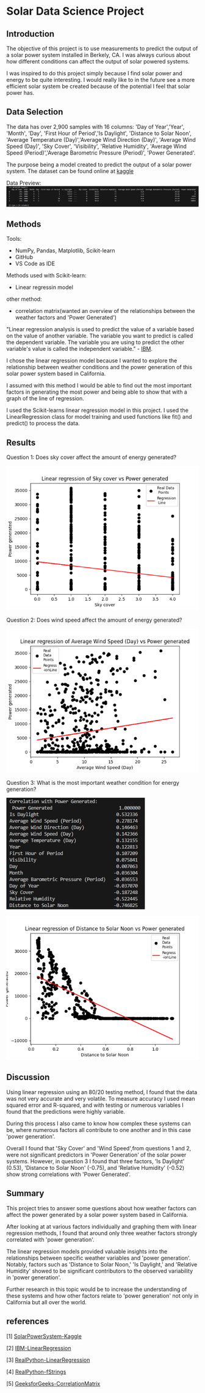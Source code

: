 # Solar Data Science Project

## Introduction

The objective of this project is to use measurements to predict the output of a solar power system installed in Berkely, CA. I was always curious about how different conditions can affect the output of solar powered systems.

I was inspired to do this project simply because I find solar power and energy to be quite interesting. I would really like to in the future see a more efficient solar system be created because of the potential I feel that solar power has.

## Data Selection

The data has over 2,900 samples with 16 columns: 
'Day of Year','Year', 'Month', 'Day', 'First Hour of Period','Is Daylight', 'Distance to Solar Noon', 'Average Temperature (Day)','Average Wind Direction (Day)', 'Average Wind Speed (Day)', 'Sky Cover',   'Visibility', 'Relative Humidity', 'Average Wind Speed (Period)','Average Barometric Pressure (Period)', 'Power Generated'.

The purpose being a model created to predict the output of a solar power system. The dataset can be found online at [kaggle](https://www.kaggle.com/datasets/vipulgote4/solar-power-generation/)

Data Preview:
![Data screenshot](./graph/dataPreview.png)

## Methods

Tools:
- NumPy, Pandas, Matplotlib, Scikit-learn
- GitHub
- VS Code as IDE

Methods used with Scikit-learn:
- Linear regressin model

other method:
- correlation matrix(wanted an overview of the relationships between the weather factors and 'Power Generated')

"Linear regression analysis is used to predict the value of a variable based on the value of another variable. The variable you want to predict is called the dependent variable. The variable you are using to predict the other variable's value is called the independent variable." - [IBM](https://www.ibm.com/topics/linear-regression). 

I chose the linear regression model because I wanted to explore the relationship between weather conditions and the power generation of this solar power system based in California. 

I assumed with this method I would be able to find out the most important factors in generating the most power and being able to show that with a graph of the line of regression. 

I used the Scikit-learns linear regression model in this project. I used the LinearRegression class for model training and used functions like fit() and predict() to process the data.

## Results
Question 1: Does sky cover affect the amount of energy generated?

![Sky Cover Vs Power Generated](./graph/SkyCoverVsPowerGeneratedRL.png)


Question 2: Does wind speed affect the amount of energy generated?

![Wind Speed (day) Vs Power Generated](./graph/WindSpeed(day)VsPowerGeneratedRL.png)


Question 3: What is the most important weather condition for energy generation?

![Correlation with Power Generated](./graph/Question3correlation.png)

![Relative Humidity Vs Power Generated](./graph/Linear%20regression%20of%20Distance%20to%20Solar%20Noon%20vs%20Power%20generated.png)
## Discussion
Using linear regression using an 80/20 testing method, I found that the data was not very accurate and very volatile. To measure accuracy I used mean squared error and R-squared, and with testing or numerous variables I found that the predictions were highly variable. 

During this process I also came to know how complex these systems can be, where numerous factors all contribute to one another and in this case 'power generation'.

Overall I found that 'Sky Cover' and 'Wind Speed',from questions 1 and 2, were not significant predictors in 'Power Generation' of the solar power systems. However, in question 3 I found that three factors, 'Is Daylight' (0.53), 'Distance to Solar Noon' (-0.75), and 'Relative Humidity' (-0.52) show strong correlations with 'Power Generated'.

## Summary
This project tries to answer some questions about how weather factors can affect the power generated by a solar power system based in California. 

After looking at at various factors individually and graphing them with linear regression methods, I found that around only three weather factors strongly correlated with 'power generation'.

The linear regression models provided valuable insights into the relationships between specific weather variables and 'power generation'. Notably, factors such as 'Distance to Solar Noon,' 'Is Daylight,' and 'Relative Humidity' showed to be significant contributors to the observed variability in 'power generation'.

Further research in this topic would be to increase the understanding of these systems and how other factors relate to 'power generation' not only in California but all over the world.



## references


[1] [SolarPowerSystem-Kaggle](https://www.kaggle.com/datasets/vipulgote4/solar-power-generation/)

[2] [IBM-LinearRegression](https://www.ibm.com/topics/linear-regression)

[3] [RealPython-LinearRegression](https://realpython.com/linear-regression-in-python/)

[4] [RealPython-fStrings](https://realpython.com/python-f-strings/)

[5] [GeeksforGeeks-CorrelationMatrix](https://www.geeksforgeeks.org/create-a-correlation-matrix-using-python/)

